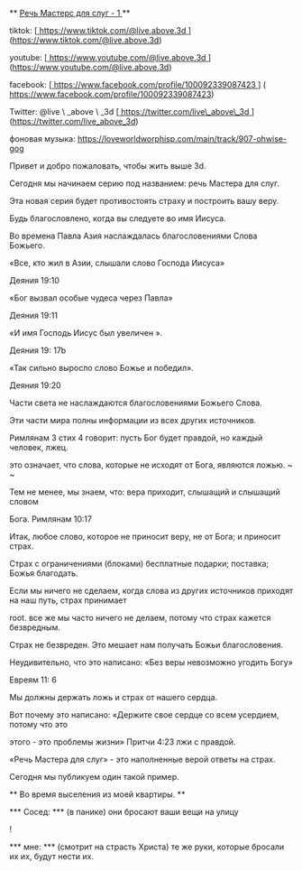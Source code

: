 ** <u> Речь Мастерс для слуг - 1 </u> **

tiktok:
[<u> https://www.tiktok.com/@live.above.3d </u>] (https://www.tiktok.com/@live.above.3d)

youtube:
[<u> https://www.youtube.com/@live.above.3d </u> ] (https://www.youtube.com/@live.above.3d)

facebook:
[<u> https://www.facebook.com/profile/100092339087423 </u>] ( https://www.facebook.com/profile/100092339087423)

Twitter: @live \ _above \ _3d
[<u> https://twitter.com/live\_above\_3d </u>] (https://twitter.com/live_above_3d)

фоновая музыка:
<https://loveworldworphisp.com/main/track/907-ohwise-gog>

Привет и добро пожаловать, чтобы жить выше 3d.

Сегодня мы начинаем серию под названием: речь Мастера для слуг.

Эта новая серия будет противостоять страху и построить вашу веру.

Будь благословлено, когда вы следуете во имя Иисуса.

Во времена Павла Азия наслаждалась благословениями Слова Божьего.

«Все, кто жил в Азии, слышали слово Господа Иисуса»

Деяния 19:10

«Бог вызвал особые чудеса через Павла»

Деяния 19:11

«И имя Господь Иисус был увеличен ».

Деяния 19: 17b

«Так сильно выросло слово Божье и победил».

Деяния 19:20

Части света не наслаждаются благословениями Божьего Слова.

Эти части мира полны информации из всех других источников.

Римлянам 3 стих 4 говорит: пусть Бог будет правдой, но каждый человек, лжец.

это означает, что слова, которые не исходят от Бога, являются ложью. ~ ~

Тем не менее, мы знаем, что: вера приходит, слышащий и слышащий словом

Бога.
Римлянам 10:17

Итак, любое слово, которое не приносит веру, не от Бога; и приносит страх.

Страх с ограничениями (блоками) бесплатные подарки; поставка; Божья благодать.

Если мы ничего не сделаем, когда слова из других источников приходят на наш путь, страх принимает

root.
все же мы часто ничего не делаем, потому что страх кажется безвредным.

Страх не безвреден. Это мешает нам получать Божьи благословения.

Неудивительно, что это написано: «Без веры невозможно угодить Богу»

Евреям 11: 6

Мы должны держать ложь и страх от нашего сердца.

Вот почему это написано: «Держите свое сердце со всем усердием, потому что это

этого - это проблемы жизни»
Притчи 4:23 лжи с правдой.

«Речь Мастера для слуг» - это наполненные верой ответы на страх.

Сегодня мы публикуем один такой пример.

** Во время выселения из моей квартиры. **

*** Сосед: *** (в панике) они бросают ваши вещи на улицу

!

*** мне: *** (смотрит на страсть Христа) те же руки, которые бросали их
их, будут нести их.
